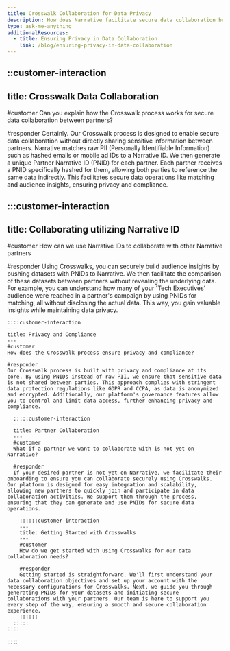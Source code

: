 ```yaml
---
title: Crosswalk Collaboration for Data Privacy
description: How does Narrative facilitate secure data collaboration between partners without sharing sensitive information?
type: ask-me-anything
additionalResources:
  - title: Ensuring Privacy in Data Collaboration
    link: /blog/ensuring-privacy-in-data-collaboration
---
```


::customer-interaction
---
title: Crosswalk Data Collaboration
---
#customer
Can you explain how the Crosswalk process works for secure data collaboration between partners?

#responder
Certainly. Our Crosswalk process is designed to enable secure data collaboration without directly sharing sensitive information between partners. Narrative matches raw PII (Personally Identifiable Information) such as hashed emails or mobile ad IDs to a Narrative ID. We then generate a unique Partner Narrative ID (PNID) for each partner. Each partner receives a PNID specifically hashed for them, allowing both parties to reference the same data indirectly. This facilitates secure data operations like matching and audience insights, ensuring privacy and compliance.

  :::customer-interaction
  ---
  title: Collaborating utilizing Narrative ID
  ---
  #customer
  How can we use Narrative IDs to collaborate with other Narrative partners
  
  #responder
  Using Crosswalks, you can securely build audience insights by pushing datasets with PNIDs to Narrative. We then facilitate the comparison of these datasets between partners without revealing the underlying data. For example, you can understand how many of your 'Tech Executives' audience were reached in a partner's campaign by using PNIDs for matching, all without disclosing the actual data. This way, you gain valuable insights while maintaining data privacy.
  
    ::::customer-interaction
    ---
    title: Privacy and Compliance
    ---
    #customer
    How does the Crosswalk process ensure privacy and compliance?
    
    #responder
    Our Crosswalk process is built with privacy and compliance at its core. By using PNIDs instead of raw PII, we ensure that sensitive data is not shared between parties. This approach complies with stringent data protection regulations like GDPR and CCPA, as data is anonymized and encrypted. Additionally, our platform's governance features allow you to control and limit data access, further enhancing privacy and compliance.
    
      :::::customer-interaction
      ---
      title: Partner Collaboration
      ---
      #customer
      What if a partner we want to collaborate with is not yet on Narrative?
      
      #responder
      If your desired partner is not yet on Narrative, we facilitate their onboarding to ensure you can collaborate securely using Crosswalks. Our platform is designed for easy integration and scalability, allowing new partners to quickly join and participate in data collaboration activities. We support them through the process, ensuring that they can generate and use PNIDs for secure data operations.
      
        ::::::customer-interaction
        ---
        title: Getting Started with Crosswalks
        ---
        #customer
        How do we get started with using Crosswalks for our data collaboration needs?
        
        #responder
        Getting started is straightforward. We'll first understand your data collaboration objectives and set up your account with the necessary configurations for Crosswalks. Next, we guide you through generating PNIDs for your datasets and initiating secure collaborations with your partners. Our team is here to support you every step of the way, ensuring a smooth and secure collaboration experience.
        ::::::
      :::::
    ::::
  :::
::
